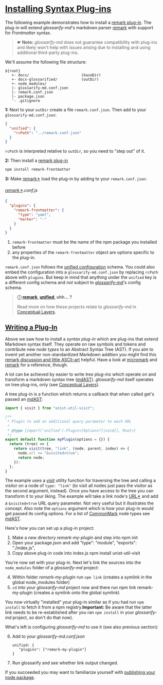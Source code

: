 # [Installing Syntax Plug-ins](#installing-syntax-plug-ins)

[doc-conceptual-layers]: ./conceptual-layers.md

[CommonMark]: https://www.commonmark.org

[glossarify-md]: https://github.com/about-code/glossarify-md

[mdast]: https://github.com/syntax-tree/mdast

[mdast-util-visit]: https://npmjs.com/package/mdast-util-visit

[micromark]: https://github.com/micromark/

[remark]: https://github.com/remarkjs/remark

[remark-discussion]: https://github.com/remarkjs/remark/discussions/869#discussioncomment-1602674

[remark-frontmatter]: https://npmjs.com/package/remark-frontmatter

[remark-plugin]: https://github.com/remarkjs/awesome-remark

[unified]: https://unifiedjs.com

[unified-config]: https://github.com/unifiedjs/unified-engine/blob/main/doc/configure.md

The following example demonstrates how to install a [remark plug-in][remark-plugin]. The plug-in will extend *glossarify-md*'s markdown parser [remark]  with support for *Frontmatter* syntax.

> **☛ Note:** *glossarify-md* does not guarantee compatibility with plug-ins and likely won't help with issues arising due to installing and using additional third-party plug-ins.

We'll assume the following file structure:

    ${root}
       +- docs/                        (baseDir)
       +- docs-glossarified/           (outDir)
       +- node_modules/
       |- glossarify-md.conf.json
       |- remark.conf.json
       |- package.json
       '- .gitignore

**1:** Next to your `outDir` create a file `remark.conf.json`. Then add to your `glossarify-md.conf.json`:

```json
{
  "unified": {
    "rcPath": "../remark.conf.json"
  }
}
```

`rcPath` is interpreted relative to `outDir`, so you need to "step out" of it.

**2:** Then install a [remark plug-in][remark-plugin]

    npm install remark-frontmatter

**3:** Make [remark🟉][1] load the plug-in by adding to your `remark.conf.json`:

*[remark🟉][1].conf.js*

```json
{
  "plugins": {
    "remark-frontmatter": {
      "type": "yaml",
      "marker": "-"
    }
  }
}
```

1.  `remark-frontmatter` must be the name of the npm package you installed before
2.  any properties of the `remark-frontmatter` object are options specific to the plug-in.

`remark.conf.json` follows the [unified configuration][unified-config] schema. You could also embed the configuration into a `glossarify-md.conf.json` by replacing `rcPath` above with `plugins`. But keep in mind that anything under the `unified` key is a different config schema and *not* subject to *[glossarify-md]*'s config schema.

> **ⓘ [remark], [unified], uhh... ?**
>
> Read more on how these projects relate to *glossarify-md* in [Conceptual Layers][doc-conceptual-layers].

## [Writing a Plug-In](#writing-a-plug-in)

Above we saw how to install a *syntax plug-in* which are plug-ins that extend Markdown syntax itself. They operate on raw symbols and tokens and contribute new *node types* to an Abstract Syntax Tree (AST). If you aim to invent yet another non-standardized Markdown addition you might find this [remark discussion and little ASCII-art][remark-discussion] helpful. Have a look at [micromark] and [remark] for a reference, though.

A lot can be achieved by easier to write *tree plug-ins* which operate on and transform a markdown syntax tree ([mdAST][mdast]). *glossarify-md* itself operates on tree plug-ins, only (see [Conceptual Layers][doc-conceptual-layers]).

A tree plug-in is a function which returns a callback that when called get's passed an [mdAST]:

```js
import { visit } from "unist-util-visit";

/**
 * Plugin to add an additional query parameter to each URL
 *
 * @type {import('unified').Plugin<[Options?]|void[], Root>}
 */
export default function myPlugin(options = {}) {
  return (tree) => {
    return visit(tree, "link", (node, parent, index) => {
      node.url += "&visited=true";
      return node;
    }):
  };
}
```

The example uses a [visit][mdast-util-visit] utility function for traversing the tree and calling a visitor on a node of `type: "link"` (to visit all nodes just pass the visitor as the second argument, instead). Once you have access to the tree you can transform it to your liking. The example will take a link node's [URL🟉][2] and add a `&visited=true` URL query parameter. Not very useful but it illustrates the concept. Also note the `options` argument which is how your plug-in would get passed its config options. For a list of [CommonMark] node types see [mdAST].

Here's how you can set up a plug-in project:

1.  Make a new directory *remark-my-plugin* and step into
        npm init
2.  Open your package.json and add
        "type": "module",
        "exports": "./index.js",
3.  Copy above plug-in code into index.js
        npm install unist-util-visit

You're now set with your plug-in. Next let's link the sources into the `node_modules` folder of a *glossarify-md* project:

4.  Within folder *remark-my-plugin* run `npm link` (creates a symlink in the global node\_modules folder)
5.  `cd` into your *glossarify-md* project now and there run
        npm link remark-my-plugin (creates a symlink onto the global symlink)

You now virtually "installed" your plug-in similar as if you had run `npm install` to fetch it from a npm registry.**Important:** Be aware that the latter link needs to be re-established after you ran `npm install` in your *glossarify-md* project, so don't do that now).

What's left is configuring *glossarify-md* to use it (see also previous section):

6.  Add to your *glossarify-md.conf.json*

        unified: {
           "plugins": ["remark-my-plugin"]
        }

7.  Run glossarify and see whether link output changed.

If you succeeded you may want to familiarize yourself with [publishing your node package][3].

[1]: ./glossary.md#remark "remark is a parser and compiler project under the unified umbrella for Markdown text files in particular."

[2]: ./glossary.md#uri--url "Uniform Resource Identifier and Uniform Resource Locator are both the same thing, which is an ID with a syntax scheme://authority.tld/path/#fragment?query like https://my.org/foo/#bar?q=123."

[3]: https://docs.npmjs.com/packages-and-modules
